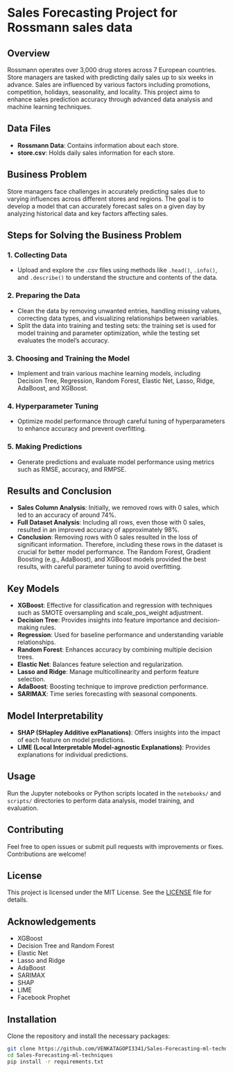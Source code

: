 # Sales Forecasting Project for Rossmann sales data

## Overview
Rossmann operates over 3,000 drug stores across 7 European countries. Store managers are tasked with predicting daily sales up to six weeks in advance. Sales are influenced by various factors including promotions, competition, holidays, seasonality, and locality. This project aims to enhance sales prediction accuracy through advanced data analysis and machine learning techniques.

## Data Files
- **Rossmann Data**: Contains information about each store.
- **store.csv**: Holds daily sales information for each store.

## Business Problem
Store managers face challenges in accurately predicting sales due to varying influences across different stores and regions. The goal is to develop a model that can accurately forecast sales on a given day by analyzing historical data and key factors affecting sales.

## Steps for Solving the Business Problem

### 1. Collecting Data
- Upload and explore the .csv files using methods like `.head()`, `.info()`, and `.describe()` to understand the structure and contents of the data.

### 2. Preparing the Data
- Clean the data by removing unwanted entries, handling missing values, correcting data types, and visualizing relationships between variables.
- Split the data into training and testing sets: the training set is used for model training and parameter optimization, while the testing set evaluates the model’s accuracy.

### 3. Choosing and Training the Model
- Implement and train various machine learning models, including Decision Tree, Regression, Random Forest, Elastic Net, Lasso, Ridge, AdaBoost, and XGBoost.

### 4. Hyperparameter Tuning
- Optimize model performance through careful tuning of hyperparameters to enhance accuracy and prevent overfitting.

### 5. Making Predictions
- Generate predictions and evaluate model performance using metrics such as RMSE, accuracy, and RMPSE.

## Results and Conclusion
- **Sales Column Analysis**: Initially, we removed rows with 0 sales, which led to an accuracy of around 74%.
- **Full Dataset Analysis**: Including all rows, even those with 0 sales, resulted in an improved accuracy of approximately 98%.
- **Conclusion**: Removing rows with 0 sales resulted in the loss of significant information. Therefore, including these rows in the dataset is crucial for better model performance. The Random Forest, Gradient Boosting (e.g., AdaBoost), and XGBoost models provided the best results, with careful parameter tuning to avoid overfitting.

## Key Models
- **XGBoost**: Effective for classification and regression with techniques such as SMOTE oversampling and scale_pos_weight adjustment.
- **Decision Tree**: Provides insights into feature importance and decision-making rules.
- **Regression**: Used for baseline performance and understanding variable relationships.
- **Random Forest**: Enhances accuracy by combining multiple decision trees.
- **Elastic Net**: Balances feature selection and regularization.
- **Lasso and Ridge**: Manage multicollinearity and perform feature selection.
- **AdaBoost**: Boosting technique to improve prediction performance.
- **SARIMAX**: Time series forecasting with seasonal components.

## Model Interpretability
- **SHAP (SHapley Additive exPlanations)**: Offers insights into the impact of each feature on model predictions.
- **LIME (Local Interpretable Model-agnostic Explanations)**: Provides explanations for individual predictions.
  
## Usage
Run the Jupyter notebooks or Python scripts located in the `notebooks/` and `scripts/` directories to perform data analysis, model training, and evaluation.

## Contributing
Feel free to open issues or submit pull requests with improvements or fixes. Contributions are welcome!

## License
This project is licensed under the MIT License. See the [LICENSE](LICENSE) file for details.

## Acknowledgements
- XGBoost
- Decision Tree and Random Forest
- Elastic Net
- Lasso and Ridge
- AdaBoost
- SARIMAX
- SHAP
- LIME
- Facebook Prophet

## Installation
Clone the repository and install the necessary packages:

```bash
git clone https://github.com/VENKATAGOPI3341/Sales-Forecasting-ml-techniques.git
cd Sales-Forecasting-ml-techniques
pip install -r requirements.txt



